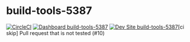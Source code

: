 # build-tools-5387

[![CircleCI](https://circleci.com/gh/pantheon-ci-bot/build-tools-5387.svg?style=shield)](https://circleci.com/gh/pantheon-ci-bot/build-tools-5387)
[![Dashboard build-tools-5387](https://img.shields.io/badge/dashboard-build_tools_5387-yellow.svg)](https://dashboard.pantheon.io/sites/d567b140-1358-4962-942b-64da53064b9b#dev/code)
[![Dev Site build-tools-5387](https://img.shields.io/badge/site-build_tools_5387-blue.svg)](http://dev-build-tools-5387.pantheonsite.io/)[ci skip] Pull request that is not tested (#10)
